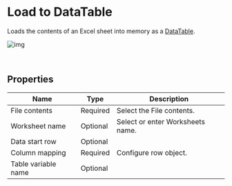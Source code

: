 # Load to DataTable

Loads the contents of an Excel sheet into memory as a [DataTable](https://learn.microsoft.com/en-us/dotnet/api/system.data.datatable).



![img](https://profitbasedocs.blob.core.windows.net/flowimages/loadDataTable.png)

<br/>


## Properties

| Name             | Type      |Description                                             |
|------------------|-----------|--------------------------------------------------------|
| File contents | Required  | Select the File contents. |
| Worksheet name | Optional | Select or enter Worksheets name. |
| Data start row | Optional |  |
| Column mapping | Required | Configure row object. |
| Table variable name | Optional |  |

